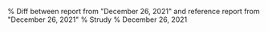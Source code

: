 % Diff between report from "December 26, 2021" and reference report from "December 26, 2021"
% Strudy
% December 26, 2021


